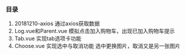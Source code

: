 ### 目录
1. 20181210-axios 通过axios获取数据
2. Log.vue和Parent.vue 模拟点击加入购物车，出现已加入购物车提示
3. Tab.vue 实现tab选项卡功能
4. Choose.vue 实现选中与取消功能 选中更换图片，取消又是另一张图片
